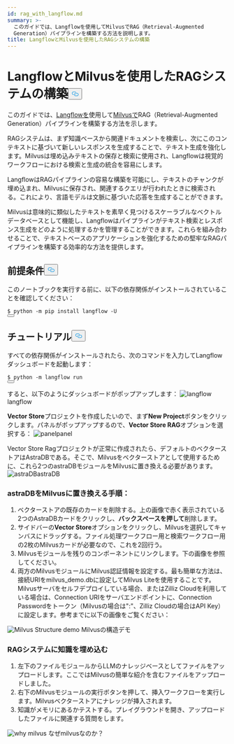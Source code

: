 ```yaml
---
id: rag_with_langflow.md
summary: >-
  このガイドでは、Langflowを使用してMilvusでRAG（Retrieval-Augmented
  Generation）パイプラインを構築する方法を説明します。
title: LangflowとMilvusを使用したRAGシステムの構築
---
```

<h1 id="Building-a-RAG-System-Using-Langflow-with-Milvus" class="common-anchor-header">LangflowとMilvusを使用したRAGシステムの構築<button data-href="#Building-a-RAG-System-Using-Langflow-with-Milvus" class="anchor-icon" translate="no">
      <svg translate="no"
        aria-hidden="true"
        focusable="false"
        height="20"
        version="1.1"
        viewBox="0 0 16 16"
        width="16"
      >
        <path
          fill="#0092E4"
          fill-rule="evenodd"
          d="M4 9h1v1H4c-1.5 0-3-1.69-3-3.5S2.55 3 4 3h4c1.45 0 3 1.69 3 3.5 0 1.41-.91 2.72-2 3.25V8.59c.58-.45 1-1.27 1-2.09C10 5.22 8.98 4 8 4H4c-.98 0-2 1.22-2 2.5S3 9 4 9zm9-3h-1v1h1c1 0 2 1.22 2 2.5S13.98 12 13 12H9c-.98 0-2-1.22-2-2.5 0-.83.42-1.64 1-2.09V6.25c-1.09.53-2 1.84-2 3.25C6 11.31 7.55 13 9 13h4c1.45 0 3-1.69 3-3.5S14.5 6 13 6z"
        ></path>
      </svg>
    </button></h1><p>このガイドでは、<a href="https://www.langflow.org/">Langflowを</a>使用して<a href="https://milvus.io/">Milvusで</a>RAG（Retrieval-Augmented Generation）パイプラインを構築する方法を示します。</p>
<p>RAGシステムは、まず知識ベースから関連ドキュメントを検索し、次にこのコンテキストに基づいて新しいレスポンスを生成することで、テキスト生成を強化します。Milvusは埋め込みテキストの保存と検索に使用され、Langflowは視覚的ワークフローにおける検索と生成の統合を容易にします。</p>
<p>LangflowはRAGパイプラインの容易な構築を可能にし、テキストのチャンクが埋め込まれ、Milvusに保存され、関連するクエリが行われたときに検索される。これにより、言語モデルは文脈に基づいた応答を生成することができます。</p>
<p>Milvusは意味的に類似したテキストを素早く見つけるスケーラブルなベクトルデータベースとして機能し、Langflowはパイプラインがテキスト検索とレスポンス生成をどのように処理するかを管理することができます。これらを組み合わせることで、テキストベースのアプリケーションを強化するための堅牢なRAGパイプラインを構築する効率的な方法を提供します。</p>
<h2 id="Prerequisites" class="common-anchor-header">前提条件<button data-href="#Prerequisites" class="anchor-icon" translate="no">
      <svg translate="no"
        aria-hidden="true"
        focusable="false"
        height="20"
        version="1.1"
        viewBox="0 0 16 16"
        width="16"
      >
        <path
          fill="#0092E4"
          fill-rule="evenodd"
          d="M4 9h1v1H4c-1.5 0-3-1.69-3-3.5S2.55 3 4 3h4c1.45 0 3 1.69 3 3.5 0 1.41-.91 2.72-2 3.25V8.59c.58-.45 1-1.27 1-2.09C10 5.22 8.98 4 8 4H4c-.98 0-2 1.22-2 2.5S3 9 4 9zm9-3h-1v1h1c1 0 2 1.22 2 2.5S13.98 12 13 12H9c-.98 0-2-1.22-2-2.5 0-.83.42-1.64 1-2.09V6.25c-1.09.53-2 1.84-2 3.25C6 11.31 7.55 13 9 13h4c1.45 0 3-1.69 3-3.5S14.5 6 13 6z"
        ></path>
      </svg>
    </button></h2><p>このノートブックを実行する前に、以下の依存関係がインストールされていることを確認してください：</p>
<pre><code translate="no" class="language-shell">$ python -m pip install langflow -U
<button class="copy-code-btn"></button></code></pre>
<h2 id="Tutorial" class="common-anchor-header">チュートリアル<button data-href="#Tutorial" class="anchor-icon" translate="no">
      <svg translate="no"
        aria-hidden="true"
        focusable="false"
        height="20"
        version="1.1"
        viewBox="0 0 16 16"
        width="16"
      >
        <path
          fill="#0092E4"
          fill-rule="evenodd"
          d="M4 9h1v1H4c-1.5 0-3-1.69-3-3.5S2.55 3 4 3h4c1.45 0 3 1.69 3 3.5 0 1.41-.91 2.72-2 3.25V8.59c.58-.45 1-1.27 1-2.09C10 5.22 8.98 4 8 4H4c-.98 0-2 1.22-2 2.5S3 9 4 9zm9-3h-1v1h1c1 0 2 1.22 2 2.5S13.98 12 13 12H9c-.98 0-2-1.22-2-2.5 0-.83.42-1.64 1-2.09V6.25c-1.09.53-2 1.84-2 3.25C6 11.31 7.55 13 9 13h4c1.45 0 3-1.69 3-3.5S14.5 6 13 6z"
        ></path>
      </svg>
    </button></h2><p>すべての依存関係がインストールされたら、次のコマンドを入力してLangflowダッシュボードを起動します：</p>
<pre><code translate="no" class="language-shell">$ python -m langflow run
<button class="copy-code-btn"></button></code></pre>
<p>すると、以下のようにダッシュボードがポップアップします：<span class="img-wrapper"> <img translate="no" src="/docs/v2.4.x/assets/langflow_dashboard_start.png" alt="langflow" class="doc-image" id="langflow" /><span>langflow</span> </span></p>
<p><strong>Vector Store</strong>プロジェクトを作成したいので、まず<strong>New Project</strong>ボタンをクリックします。パネルがポップアップするので、<strong>Vector Store RAG</strong>オプションを選択する：<span class="img-wrapper"> <img translate="no" src="/docs/v2.4.x/assets/langflow_dashboard_new_project.png" alt="panel" class="doc-image" id="panel" /><span>panel</span> </span></p>
<p>Vector Store Ragプロジェクトが正常に作成されたら、デフォルトのベクターストアはAstraDBである。そこで、Milvusをベクターストアとして使用するために、これら2つのastraDBモジュールをMilvusに置き換える必要があります。<span class="img-wrapper"> <img translate="no" src="/docs/v2.4.x/assets/langflow_default_structure.png" alt="astraDB" class="doc-image" id="astradb" />astraDB </span></p>
<h3 id="Steps-to-replace-astraDB-with-Milvus" class="common-anchor-header">astraDBをMilvusに置き換える手順：</h3><ol>
<li>ベクターストアの既存のカードを削除する。上の画像で赤く表示されている2つのAstraDBカードをクリックし、<strong>バックスペースを押して</strong>削除します。</li>
<li>サイドバーの<strong>Vector Store</strong>オプションをクリックし、Milvusを選択してキャンバスにドラッグする。ファイル処理ワークフロー用と検索ワークフロー用の2枚のMilvusカードが必要なので、これを2回行う。</li>
<li>Milvusモジュールを残りのコンポーネントにリンクします。下の画像を参照してください。</li>
<li>両方のMilvusモジュールにMilvus認証情報を設定する。最も簡単な方法は、接続URIをmilvus_demo.dbに設定してMilvus Liteを使用することです。Milvusサーバをセルフデプロイしている場合、またはZilliz Cloudを利用している場合は、Connection URIをサーバエンドポイントに、Connection Passwordをトークン（Milvusの場合は&quot;<username>:<password>&quot;、Zilliz Cloudの場合はAPI Key）に設定します。参考までに以下の画像をご覧ください：</li>
</ol>
<p>
  
   <span class="img-wrapper"> <img translate="no" src="/docs/v2.4.x/assets/langflow_milvus_structure.png" alt="Milvus Structure demo" class="doc-image" id="milvus-structure-demo" />
   </span> <span class="img-wrapper"> <span>Milvusの構造デモ</span> </span></p>
<h3 id="Embed-knowledge-into-the-RAG-system" class="common-anchor-header">RAGシステムに知識を埋め込む</h3><ol>
<li>左下のファイルモジュールからLLMのナレッジベースとしてファイルをアップロードします。ここではMilvusの簡単な紹介を含むファイルをアップロードしました。</li>
<li>右下のMilvusモジュールの実行ボタンを押して、挿入ワークフローを実行します。Milvusベクターストアにナレッジが挿入されます。</li>
<li>知識がメモリにあるかテストする。プレイグラウンドを開き、アップロードしたファイルに関連する質問をします。</li>
</ol>
<p>
  
   <span class="img-wrapper"> <img translate="no" src="/docs/v2.4.x/assets/langflow_why_milvus.png" alt="why milvus" class="doc-image" id="why-milvus" />
   </span> <span class="img-wrapper"> <span>なぜmilvusなのか？</span> </span></p>
